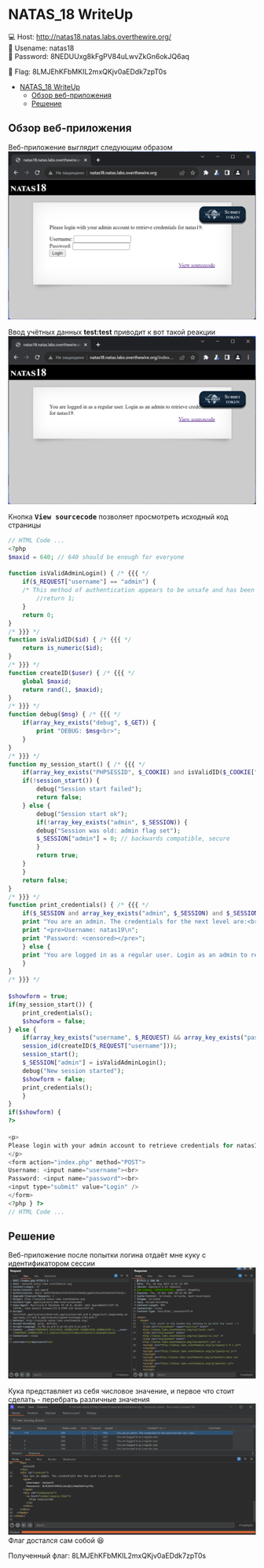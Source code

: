 # NATAS_18 WriteUp
:computer: Host: http://natas18.natas.labs.overthewire.org/  
:bust_in_silhouette: Usename: natas18  
:key: Password: 8NEDUUxg8kFgPV84uLwvZkGn6okJQ6aq

:triangular_flag_on_post: Flag: 8LMJEhKFbMKIL2mxQKjv0aEDdk7zpT0s
 
- [NATAS\_18 WriteUp](#natas_18-writeup)
  - [Обзор веб-приложения](#обзор-веб-приложения)
  - [Решение](#решение)

## Обзор веб-приложения
<a name="Обзор_веб-приложения"></a> 
Веб-приложение выглядит следующим образом
![Скриншот веб-приложения](./img/natas18/natas18_0.png)

Ввод учётных данных **test:test** приводит к вот такой реакции
![Скриншот веб-приложения](./img/natas18/natas18_1.png)

Кнопка <kbd>**View sourcecode**</kbd> позволяет просмотреть исходный код страницы
```php
// HTML Code ...
<?php
$maxid = 640; // 640 should be enough for everyone

function isValidAdminLogin() { /* {{{ */
    if($_REQUEST["username"] == "admin") {
    /* This method of authentication appears to be unsafe and has been disabled for now. */
        //return 1;
    }
    return 0;
}
/* }}} */
function isValidID($id) { /* {{{ */
    return is_numeric($id);
}
/* }}} */
function createID($user) { /* {{{ */
    global $maxid;
    return rand(1, $maxid);
}
/* }}} */
function debug($msg) { /* {{{ */
    if(array_key_exists("debug", $_GET)) {
        print "DEBUG: $msg<br>";
    }
}
/* }}} */
function my_session_start() { /* {{{ */
    if(array_key_exists("PHPSESSID", $_COOKIE) and isValidID($_COOKIE["PHPSESSID"])) {
    if(!session_start()) {
        debug("Session start failed");
        return false;
    } else {
        debug("Session start ok");
        if(!array_key_exists("admin", $_SESSION)) {
        debug("Session was old: admin flag set");
        $_SESSION["admin"] = 0; // backwards compatible, secure
        }
        return true;
    }
    }
    return false;
}
/* }}} */
function print_credentials() { /* {{{ */
    if($_SESSION and array_key_exists("admin", $_SESSION) and $_SESSION["admin"] == 1) {
    print "You are an admin. The credentials for the next level are:<br>";
    print "<pre>Username: natas19\n";
    print "Password: <censored></pre>";
    } else {
    print "You are logged in as a regular user. Login as an admin to retrieve credentials for natas19.";
    }
}
/* }}} */

$showform = true;
if(my_session_start()) {
    print_credentials();
    $showform = false;
} else {
    if(array_key_exists("username", $_REQUEST) && array_key_exists("password", $_REQUEST)) {
    session_id(createID($_REQUEST["username"]));
    session_start();
    $_SESSION["admin"] = isValidAdminLogin();
    debug("New session started");
    $showform = false;
    print_credentials();
    }
}
if($showform) {
?>

<p>
Please login with your admin account to retrieve credentials for natas19.
</p>
<form action="index.php" method="POST">
Username: <input name="username"><br>
Password: <input name="password"><br>
<input type="submit" value="Login" />
</form>
<?php } ?>
// HTML Code ...
```

## Решение
<a name="Решение"></a>
Веб-приложение после попытки логина отдаёт мне куку с идентификатором сессии  
![Скриншот веб-приложения](./img/natas18/natas18_2.png)

Кука представляет из себя числовое значение, и первое что стоит сделать - перебрать различные значения  
![Скриншот веб-приложения](./img/natas18/natas18_4.png)
Флаг достался сам собой :satisfied:

Полученный флаг: 8LMJEhKFbMKIL2mxQKjv0aEDdk7zpT0s
